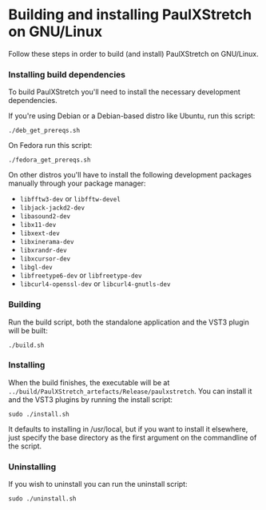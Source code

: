 # Building and installing PaulXStretch on GNU/Linux
Follow these steps in order to build (and install) PaulXStretch on GNU/Linux.

### Installing build dependencies
To build PaulXStretch you'll need to install the necessary development dependencies.

If you're using Debian or a Debian-based distro like Ubuntu, run this script:
```
./deb_get_prereqs.sh
```

On Fedora run this script:
```
./fedora_get_prereqs.sh
```

On other distros you'll have to install the following development packages manually through your package manager:
* `libfftw3-dev` or `libfftw-devel`
* `libjack-jackd2-dev`
* `libasound2-dev`
* `libx11-dev`
* `libxext-dev`
* `libxinerama-dev`
* `libxrandr-dev`
* `libxcursor-dev`
* `libgl-dev`
* `libfreetype6-dev` or `libfreetype-dev`
* `libcurl4-openssl-dev` or `libcurl4-gnutls-dev`

### Building
Run the build script, both the standalone application and the VST3 plugin will be built:
```
./build.sh
```

### Installing
When the build finishes, the executable will be at
`../build/PaulXStretch_artefacts/Release/paulxstretch`. You can install it
and the VST3 plugins by running the install script:
```
sudo ./install.sh
```
It defaults to installing in /usr/local, but if you want to install it
elsewhere, just specify the base directory as the first argument on the commandline of the script.

### Uninstalling
If you wish to uninstall you can run the uninstall script:
```
sudo ./uninstall.sh
```
